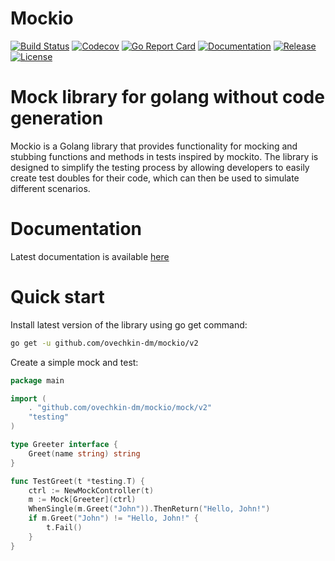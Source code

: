 # Mockio 

[![Build Status](https://github.com/ovechkin-dm/mockio/actions/workflows/build.yml/badge.svg)](https://github.com/ovechkin-dm/mockio/actions)
[![Codecov](https://codecov.io/gh/ovechkin-dm/mockio/branch/main/graph/badge.svg)](https://app.codecov.io/gh/ovechkin-dm/mockio)
[![Go Report Card](https://goreportcard.com/badge/github.com/ovechkin-dm/mockio)](https://goreportcard.com/report/github.com/ovechkin-dm/mockio)
[![Documentation](https://pkg.go.dev/badge/github.com/ovechkin-dm/mockio.svg)](https://pkg.go.dev/github.com/ovechkin-dm/mockio)
[![Release](https://img.shields.io/github/release/ovechkin-dm/mockio.svg)](https://github.com/ovechkin-dm/mockio/releases)
[![License](https://img.shields.io/github/license/ovechkin-dm/mockio.svg)](https://github.com/ovechkin-dm/mockio/blob/main/LICENSE)

# Mock library for golang without code generation
Mockio is a Golang library that provides functionality for mocking and stubbing functions and methods in tests inspired by mockito. The library is designed to simplify the testing process by allowing developers to easily create test doubles for their code, which can then be used to simulate different scenarios.

# Documentation

Latest documentation is available [here](https://ovechkin-dm.github.io/mockio/latest/)

# Quick start

Install latest version of the library using go get command:

```bash
go get -u github.com/ovechkin-dm/mockio/v2
```

Create a simple mock and test:
```go
package main

import (
    . "github.com/ovechkin-dm/mockio/mock/v2"
    "testing"
)

type Greeter interface {
    Greet(name string) string
}

func TestGreet(t *testing.T) {
    ctrl := NewMockController(t)
    m := Mock[Greeter](ctrl)
    WhenSingle(m.Greet("John")).ThenReturn("Hello, John!")
    if m.Greet("John") != "Hello, John!" {
        t.Fail()
    }
}
```